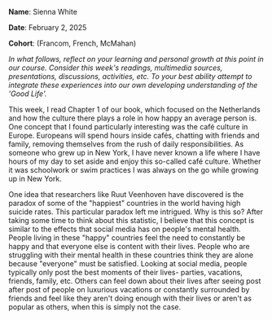 **Name**: Sienna White

**Date**: February 2, 2025

**Cohort**: (Francom, French, McMahan)

*In what follows, reflect on your learning and personal growth at this
point in our course. Consider this week's readings, multimedia sources,
presentations, discussions, activities, etc. To your best ability
attempt to integrate these experiences into our own developing
understanding of the 'Good Life'.*

This week, I read Chapter 1 of our book, which focused on the
Netherlands and how the culture there plays a role in how happy an
average person is. One concept that I found particularly interesting was
the café culture in Europe. Europeans will spend hours inside cafés,
chatting with friends and family, removing themselves from the rush of
daily responsibilities. As someone who grew up in New York, I have never
known a life where I have hours of my day to set aside and enjoy this
so-called café culture. Whether it was schoolwork or swim practices I
was always on the go while growing up in New York.

One idea that researchers like Ruut Veenhoven have discovered is the
paradox of some of the \"happiest\" countries in the world having high
suicide rates. This particular paradox left me intrigued. Why is this
so? After taking some time to think about this statistic, I believe that
this concept is similar to the effects that social media has on people's
mental health. People living in these \"happy\" countries feel the need
to constantly be happy and that everyone else is content with their
lives. People who are struggling with their mental health in these
countries think they are alone because "everyone" must be satisfied.
Looking at social media, people typically only post the best moments of
their lives- parties, vacations, friends, family, etc. Others can feel
down about their lives after seeing post after post of people on
luxurious vacations or constantly surrounded by friends and feel like
they aren\'t doing enough with their lives or aren't as popular as
others, when this is simply not the case.
